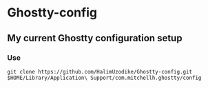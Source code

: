 # Ghostty-config

## My current Ghostty configuration setup

### Use
`git clone https://github.com/HalimUzodike/Ghostty-config.git $HOME/Library/Application\ Support/com.mitchellh.ghostty/config`
